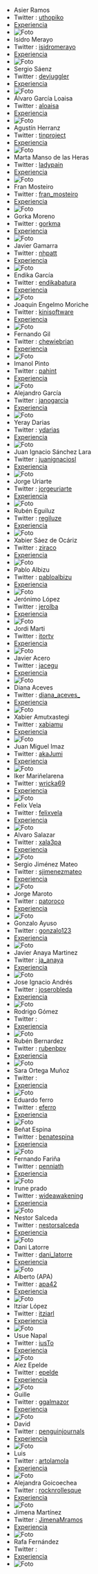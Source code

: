 - Asier Ramos
- Twitter : [uthopiko](https://twitter.com/uthopiko)
- [Experiencia](http://ftt.programania.net/experiencias/1.html) 
- ![Foto](https://pbs.twimg.com/profile_images/971153364376588289/Ebl9mPp4_400x400.jpg)
- Isidro Merayo
- Twitter : [isidromerayo](https://twitter.com/isidromerayo)
- [Experiencia](http://ftt.programania.net/experiencias/2.html) 
- ![Foto](https://pbs.twimg.com/profile_images/799554794641915904/GLK1iYLQ_400x400.jpg)
- Sergio Sáenz
- Twitter : [devjuggler](https://twitter.com/devjuggler)
- [Experiencia](http://ftt.programania.net/experiencias/3.html) 
- ![Foto](https://pbs.twimg.com/profile_images/668697242589601792/EdIa-P9y_400x400.jpg)
- Álvaro García Loaisa
- Twitter : [aloaisa](https://twitter.com/aloaisa)
- [Experiencia](http://ftt.programania.net/experiencias/4.html) 
- ![Foto](https://pbs.twimg.com/profile_images/378800000419113837/bdbf19ad7150001b78aedeccce5010d3_400x400.jpeg)
- Agustín Herranz
- Twitter : [tinproject](https://twitter.com/tinproject)
- [Experiencia](http://ftt.programania.net/experiencias/5.html) 
- ![Foto](https://pbs.twimg.com/profile_images/783306193133506561/OsUy99W2_400x400.jpg)
- Marta Manso de las Heras
- Twitter : [ladypain](https://twitter.com/ladypain)
- [Experiencia](http://ftt.programania.net/experiencias/6.html) 
- ![Foto](https://pbs.twimg.com/profile_images/937787824010612736/iYyD3tIz_400x400.jpg)
- Fran Mosteiro
- Twitter : [fran_mosteiro](https://twitter.com/fran_mosteiro)
- [Experiencia](http://ftt.programania.net/experiencias/7.html) 
- ![Foto](https://pbs.twimg.com/profile_images/960181039799918592/XhrHGDf7_400x400.jpg)
- Gorka Moreno
- Twitter : [gorkma](https://twitter.com/gorkma)
- [Experiencia](http://ftt.programania.net/experiencias/8.html) 
- ![Foto](https://pbs.twimg.com/profile_images/476963726214856704/erDHC1lk_400x400.jpeg)
- Javier Gamarra
- Twitter : [nhpatt](https://twitter.com/nhpatt)
- [Experiencia](http://ftt.programania.net/experiencias/9.html) 
- ![Foto](https://pbs.twimg.com/profile_images/1210256780/avatar_400x400.jpg)
- Endika García
- Twitter : [endikabatura](https://twitter.com/endikabatura)
- [Experiencia](http://ftt.programania.net/experiencias/10.html) 
- ![Foto](https://pbs.twimg.com/profile_images/850375654155616260/D6W5bJxn_400x400.jpg)
- Joaquin Engelmo Moriche
- Twitter : [kinisoftware](https://twitter.com/kinisoftware)
- [Experiencia](http://ftt.programania.net/experiencias/11.html) 
- ![Foto](https://pbs.twimg.com/profile_images/960232202490535939/2sDBEdlh_400x400.jpg)
- Fernando Gil
- Twitter : [chewiebrian](https://twitter.com/chewiebrian)
- [Experiencia](http://ftt.programania.net/experiencias/12.html) 
- ![Foto](https://pbs.twimg.com/profile_images/2416367125/V3muY2M1_400x400)
- Imanol Pinto
- Twitter : [pahint](https://twitter.com/pahint)
- [Experiencia](http://ftt.programania.net/experiencias/13.html) 
- ![Foto](https://pbs.twimg.com/profile_images/471751879056031744/H88Z2_0V_400x400.jpeg)
- Alejandro García
- Twitter : [janogarcia](https://twitter.com/janogarcia)
- [Experiencia](http://ftt.programania.net/experiencias/14.html) 
- ![Foto](https://pbs.twimg.com/profile_images/1235397594/SDIM1581_square_PS_400x400.jpg)
- Yeray Darias 
- Twitter : [ydarias](https://twitter.com/ydarias)
- [Experiencia](http://ftt.programania.net/experiencias/15.html) 
- ![Foto](https://pbs.twimg.com/profile_images/801075848958844929/3ymeY1Gg_400x400.jpg)
- Juan Ignacio Sánchez Lara
- Twitter : [juanignaciosl](https://twitter.com/juanignaciosl)
- [Experiencia](http://ftt.programania.net/experiencias/16.html) 
- ![Foto](https://pbs.twimg.com/profile_images/671303301816799232/gkX7Tnw9_400x400.png)
- Jorge Uriarte
- Twitter : [jorgeuriarte](https://twitter.com/jorgeuriarte)
- [Experiencia](http://ftt.programania.net/experiencias/17.html) 
- ![Foto](https://pbs.twimg.com/profile_images/465627689316278273/IwNqQH3D_400x400.png)
- Rubén Eguiluz
- Twitter : [regiluze](https://twitter.com/regiluze)
- [Experiencia](http://ftt.programania.net/experiencias/18.html) 
- ![Foto](https://pbs.twimg.com/profile_images/849605137551286272/1ZJ2cvmj_400x400.jpg)
- Xabier Sáez de Ocáriz
- Twitter : [ziraco](https://twitter.com/ziraco)
- [Experiencia](http://ftt.programania.net/experiencias/19.html) 
- ![Foto](https://pbs.twimg.com/profile_images/969526453950930944/14BuJ2Oo_400x400.jpg)
- Pablo Albizu
- Twitter : [pabloalbizu](https://twitter.com/pabloalbizu)
- [Experiencia](http://ftt.programania.net/experiencias/20.html) 
- ![Foto](https://pbs.twimg.com/profile_images/874041840005255169/dlZ84a18_400x400.jpg)
- Jerónimo López
- Twitter : [jerolba](https://twitter.com/jerolba)
- [Experiencia](http://ftt.programania.net/experiencias/21.html) 
- ![Foto](https://pbs.twimg.com/profile_images/777888420693704704/LdgQPokw_400x400.jpg)
- Jordi Marti
- Twitter : [itortv](https://twitter.com/itortv)
- [Experiencia](http://ftt.programania.net/experiencias/22.html) 
- ![Foto](https://pbs.twimg.com/profile_images/908728872769908737/MkqSb991_400x400.jpg)
- Javier Acero
- Twitter : [jacegu](https://twitter.com/jacegu)
- [Experiencia](http://ftt.programania.net/experiencias/23.html) 
- ![Foto](https://pbs.twimg.com/profile_images/628125898001113088/-V8rbhO2_400x400.jpg)
- Diana Aceves
- Twitter : [diana_aceves_](https://twitter.com/diana_aceves_)
- [Experiencia](http://ftt.programania.net/experiencias/24.html) 
- ![Foto](https://pbs.twimg.com/profile_images/3653485339/9b55064607e837f5bd3a4a5a8763a725_400x400.jpeg)
- Xabier Amutxastegi
- Twitter : [xabiamu](https://twitter.com/xabiamu)
- [Experiencia](http://ftt.programania.net/experiencias/25.html) 
- ![Foto](https://pbs.twimg.com/profile_images/860412518174511104/2d4cet8i_400x400.jpg)
- Juan Miguel Imaz
- Twitter : [akaJumi](https://twitter.com/akaJumi)
- [Experiencia](http://ftt.programania.net/experiencias/26.html) 
- ![Foto](https://pbs.twimg.com/profile_images/927540298531655681/Dkj8j7C0_400x400.jpg)
- Iker Mariñelarena 
- Twitter : [wricka69](https://twitter.com/wricka69)
- [Experiencia](http://ftt.programania.net/experiencias/27.html) 
- ![Foto](https://pbs.twimg.com/profile_images/907347484158119936/900GL8lu_400x400.jpg)
- Felix Vela
- Twitter : [felixvela](https://twitter.com/felixvela)
- [Experiencia](http://ftt.programania.net/experiencias/28.html) 
- ![Foto](https://pbs.twimg.com/profile_images/3133997210/27828bcf3b7ae0267373706158af98ae_400x400.jpeg)
- Alvaro Salazar
- Twitter : [xala3pa](https://twitter.com/xala3pa)
- [Experiencia](http://ftt.programania.net/experiencias/29.html) 
- ![Foto](https://pbs.twimg.com/profile_images/971487175907913728/jYZ3eOYD_400x400.jpg)
- Sergio Jiménez Mateo
- Twitter : [sjimenezmateo](https://twitter.com/sjimenezmateo)
- [Experiencia](http://ftt.programania.net/experiencias/30.html) 
- ![Foto](https://pbs.twimg.com/profile_images/900031410542706688/T7TWINaJ_400x400.jpg)
- Jorge Maroto
- Twitter : [patoroco](https://twitter.com/patoroco)
- [Experiencia](http://ftt.programania.net/experiencias/31.html) 
- ![Foto](https://pbs.twimg.com/profile_images/865883926182625282/Jkd9LGp8_400x400.jpg)
- Gonzalo Ayuso
- Twitter : [gonzalo123](https://twitter.com/gonzalo123)
- [Experiencia](http://ftt.programania.net/experiencias/32.html) 
- ![Foto](https://pbs.twimg.com/profile_images/916587733522505735/i5qB2ov1_400x400.jpg)
- Javier Anaya Martinez
- Twitter : [ja_anaya](https://twitter.com/ja_anaya)
- [Experiencia](http://ftt.programania.net/experiencias/33.html) 
- ![Foto](https://pbs.twimg.com/profile_images/458891527192735744/UEsPOd99_400x400.jpeg)
- Jose Ignacio Andrés
- Twitter : [joserobleda](https://twitter.com/joserobleda)
- [Experiencia](http://ftt.programania.net/experiencias/34.html) 
- ![Foto](https://pbs.twimg.com/profile_images/865543068845449216/1D13ftZ1_400x400.jpg)
- Rodrigo Gómez
- Twitter : [](https://twitter.com/)
- [Experiencia](http://ftt.programania.net/experiencias/35.html) 
- ![Foto]()
- Rubén Bernardez
- Twitter : [rubenbpv](https://twitter.com/rubenbpv)
- [Experiencia](http://ftt.programania.net/experiencias/36.html) 
- ![Foto](https://pbs.twimg.com/profile_images/593182533136834561/IzycLaJZ_400x400.jpg)
- Sara Ortega Muñoz
- Twitter : [](https://twitter.com/)
- [Experiencia](http://ftt.programania.net/experiencias/37.html) 
- ![Foto]()
- Eduardo ferro
- Twitter : [eferro](https://twitter.com/eferro)
- [Experiencia](http://ftt.programania.net/experiencias/38.html) 
- ![Foto](https://pbs.twimg.com/profile_images/378800000201347202/03bef1fe4f818c98f4d637d9f949dae9_400x400.jpeg)
- Beñat Espina
- Twitter : [benatespina](https://twitter.com/benatespina)
- [Experiencia](http://ftt.programania.net/experiencias/39.html) 
- ![Foto]()
- Fernando Fariña
- Twitter : [penniath](https://twitter.com/penniath)
- [Experiencia](http://ftt.programania.net/experiencias/40.html) 
- ![Foto](https://pbs.twimg.com/profile_images/470165028692189184/IrgKGKkP_400x400.png)
- Irune prado
- Twitter : [wideawakening](https://twitter.com/wideawakening)
- [Experiencia](http://ftt.programania.net/experiencias/41.html) 
- ![Foto](https://pbs.twimg.com/profile_images/56756978/tatoo_400x400.png)
- Nestor Salceda
- Twitter : [nestorsalceda](https://twitter.com/nestorsalceda)
- [Experiencia](http://ftt.programania.net/experiencias/42.html) 
- ![Foto](https://pbs.twimg.com/profile_images/894206073883721728/l_t7xMK5_400x400.jpg)
- Dani Latorre
- Twitter : [dani_latorre](https://twitter.com/dani_latorre)
- [Experiencia](http://ftt.programania.net/experiencias/43.html) 
- ![Foto](https://pbs.twimg.com/profile_images/937776489797423105/FdUGhAeA_400x400.jpg)
- Alberto (APA)
- Twitter : [apa42](https://twitter.com/apa42)
- [Experiencia](http://ftt.programania.net/experiencias/44.html) 
- ![Foto](https://pbs.twimg.com/profile_images/979679562647920640/JMfdwpsw_400x400.jpg)
- Itziar López
- Twitter : [itziarl](https://twitter.com/itziarl)
- [Experiencia](http://ftt.programania.net/experiencias/45.html) 
- ![Foto](https://pbs.twimg.com/profile_images/969600182454235138/cERO8atc_400x400.jpg)
- Usue Napal
- Twitter : [iusTo](https://twitter.com/iusTo)
- [Experiencia](http://ftt.programania.net/experiencias/46.html) 
- ![Foto](https://pbs.twimg.com/profile_images/777856317935484928/FuGNKfo8_400x400.jpg)
- Alez Epelde
- Twitter : [epelde](https://twitter.com/epelde)
- [Experiencia](http://ftt.programania.net/experiencias/47.html) 
- ![Foto](https://pbs.twimg.com/profile_images/687995847775248385/t9Cpa8hh_400x400.jpg)
- Guille
- Twitter : [ggalmazor](https://twitter.com/ggalmazor)
- [Experiencia](http://ftt.programania.net/experiencias/48.html) 
- ![Foto](https://pbs.twimg.com/profile_images/677852068564963328/flU5H3Ql_400x400.png)
- David
- Twitter : [penguinjournals](https://twitter.com/penguinjournals)
- [Experiencia](http://ftt.programania.net/experiencias/49.html) 
- ![Foto](https://pbs.twimg.com/profile_images/778179192093638656/KaIgOStE_400x400.jpg)
- Luis
- Twitter : [artolamola](https://twitter.com/artolamola)
- [Experiencia](http://ftt.programania.net/experiencias/50.html) 
- ![Foto](https://pbs.twimg.com/profile_images/3591049993/ca656ba8731304f95d199115fbb14397_400x400.png)
- Alejandra Goicoechea 
- Twitter : [rocknrollesque](https://twitter.com/rocknrollesque)
- [Experiencia](http://ftt.programania.net/experiencias/51.html) 
- ![Foto](https://pbs.twimg.com/profile_images/974378713587609600/nxQ3WC96_400x400.jpg)
- Jimena Martínez
- Twitter : [JimenaMramos](https://twitter.com/JimenaMramos)
- [Experiencia](http://ftt.programania.net/experiencias/52.html) 
- ![Foto](https://pbs.twimg.com/profile_images/378800000858447725/YqAFNvCr_400x400.jpeg)
- Rafa Fernández
- Twitter : [](https://twitter.com/)
- [Experiencia](http://ftt.programania.net/experiencias/53.html) 
- ![Foto]()
